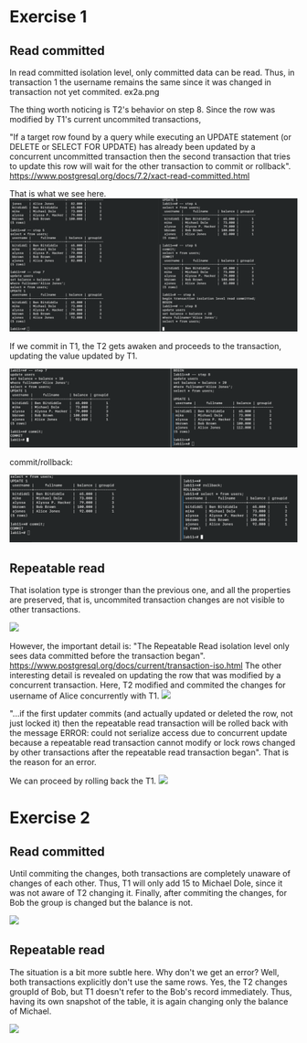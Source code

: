 # Exercise 1

## Read committed

In read committed isolation level, only committed data can be read. 
Thus, in transaction 1 the username remains the same since it was changed in transaction not yet commited.
ex2a.png

The thing worth noticing is T2's behavior on step 8. Since the row was modified by T1's current uncommited transactions,

"If a target row found by a query while executing an UPDATE statement (or DELETE or SELECT FOR UPDATE) has already been updated by a concurrent uncommitted transaction then the second transaction that tries to update this row will wait for the other transaction to commit or rollback".
<https://www.postgresql.org/docs/7.2/xact-read-committed.html>

That is what we see here. 
![](images/ex2b.png)

If we commit in T1, the T2 gets awaken and proceeds to the transaction, updating the value updated by T1.

![](images/ex2c.png)

commit/rollback:

![](images/ex2d.png)


## Repeatable read

That isolation type is stronger than the previous one, and all the properties are preserved, that is, uncommited transaction changes are not visible to other transactions.

![](ex2e.png)

However, the important detail is:
"The Repeatable Read isolation level only sees data committed before the transaction began".
<https://www.postgresql.org/docs/current/transaction-iso.html>
The other interesting detail is revealed on updating the row that was modified by a concurrent transaction. Here, T2 modified and commited the changes for username of Alice concurrently with T1.
![](ex2f.png)

"...if the first updater commits (and actually updated or deleted the row, not just locked it) then the repeatable read transaction will be rolled back with the message
ERROR:  could not serialize access due to concurrent update
because a repeatable read transaction cannot modify or lock rows changed by other transactions after the repeatable read transaction began".
That is the reason for an error.

We can proceed by rolling back the T1.
![](ex2g.png)



# Exercise 2

## Read committed
Until commiting the changes, both transactions are completely unaware of changes of each other. Thus, T1 will only add 15 to Michael Dole, since it was not aware of T2 changing it.
Finally, after commiting the changes, for Bob the group is changed but the balance is not.

![](ex2i.png)

## Repeatable read

The situation is a bit more subtle here. Why don't we get an error? Well, both transactions explicitly don't use the same rows. Yes, the T2 changes groupId of Bob, but T1 doesn't refer to the Bob's record immediately. Thus, having its own snapshot of the table, it is again changing only the balance of Michael.

![](ex2h.png)
